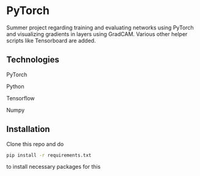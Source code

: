 # PyTorch
Summer project regarding training and evaluating networks using PyTorch and visualizing gradients in layers using GradCAM. Various other helper scripts like Tensorboard are added.

## Technologies 
PyTorch 

Python

Tensorflow 

Numpy

## Installation 

Clone this repo and do

```bash
pip install -r requirements.txt
```

to install necessary packages for this 

